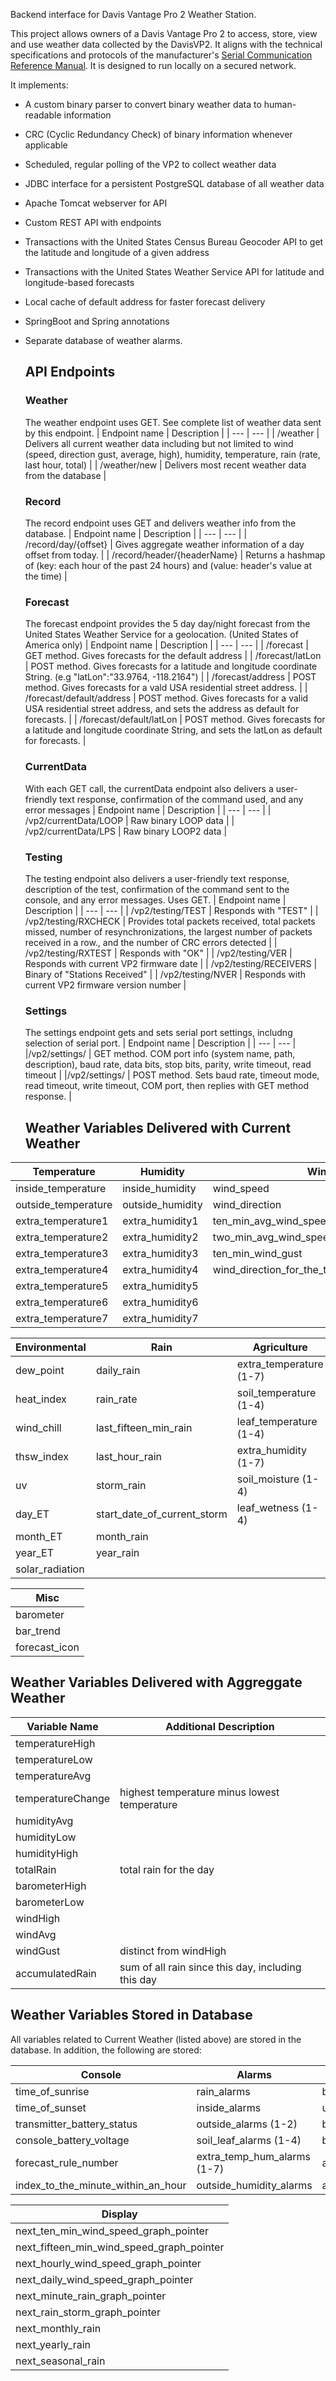 Backend interface for Davis Vantage Pro 2 Weather Station.

This project allows owners of a Davis Vantage Pro 2 to access, store, view and use weather data collected
by the DavisVP2. It aligns with the technical specifications and protocols of the manufacturer's  [Serial Communication Reference Manual](https://support.davisinstruments.com/article/rbzgl0rh6k-vantage-pro-pro-2-and-vue-communications-reference-2-6-1-any-os).
 It is designed to run locally on a secured network. 

It implements:
* A custom binary parser to convert binary weather data to human-readable information
* CRC (Cyclic Redundancy Check) of binary information whenever applicable
* Scheduled, regular polling of the VP2 to collect weather data
* JDBC interface for a persistent PostgreSQL database of all weather data
* Apache Tomcat webserver for API
* Custom REST API with endpoints
* Transactions with the United States Census Bureau Geocoder API to get the latitude and longitude of a given address
* Transactions with the United States Weather Service API for latitude and longitude-based forecasts
* Local cache of default address for faster forecast delivery
* SpringBoot and Spring annotations
* Separate database of weather alarms.

  ## API Endpoints
  ### Weather
  The weather endpoint uses GET. See complete list of weather data sent by this endpoint.
  | Endpoint name | Description |
  | --- | --- |
  | /weather |  Delivers all current weather data including but not limited to wind (speed, direction gust, average, high), humidity, temperature, rain (rate, last hour, total) |
  | /weather/new |  Delivers most recent weather data from the database |

  ### Record
  The record endpoint uses GET and delivers weather info from the database.
    | Endpoint name | Description |
  | --- | --- |
  | /record/day/{offset} | Gives aggregate weather information of a day offset from today. |
  | /record/header/{headerName} | Returns a hashmap of (key: each hour of the past 24 hours) and (value: header's value at the time) |

  ### Forecast
  The forecast endpoint provides the 5 day day/night forecast from the United States Weather Service for a geolocation. (United States of America only)
    | Endpoint name | Description |
  | --- | --- |
  | /forecast | GET method. Gives forecasts for the default address |
  | /forecast/latLon | POST method. Gives forecasts for a latitude and longitude coordinate String. (e.g "latLon":"33.9764, -118.2164") |
  | /forecast/address | POST method. Gives forecasts for a vald USA residential street address. |
  | /forecast/default/address | POST method. Gives forecasts for a valid USA residential street address, and sets the address as default for forecasts. |
  | /forecast/default/latLon | POST method. Gives forecasts for a latitude and longitude coordinate String, and sets the latLon as default for forecasts. |

    ### CurrentData
  With each GET call, the currentData endpoint also delivers a user-friendly text response, confirmation of the command used, and any error messages
  | Endpoint name | Description |
  | --- | --- |
  | /vp2/currentData/LOOP | Raw binary LOOP data |
  | /vp2/currentData/LPS | Raw binary LOOP2 data |

  ### Testing
  The testing endpoint also delivers a user-friendly text response, description of the test, confirmation of the command sent to the console, and any error messages. Uses GET.
    | Endpoint name | Description |
  | --- | --- |
  | /vp2/testing/TEST | Responds with "TEST" |
  | /vp2/testing/RXCHECK | Provides total packets received, total packets missed, number of resynchronizations, the largest number of packets received in a row., and the number of CRC errors detected |
  | /vp2/testing/RXTEST | Responds with "OK" |
  | /vp2/testing/VER | Responds with current VP2 firmware date |
  | /vp2/testing/RECEIVERS | Binary of "Stations Received" |
  | /vp2/testing/NVER | Responds with current VP2 firmware version number |

  ### Settings
  The settings endpoint gets and sets serial port settings, includng selection of serial port.
   | Endpoint name | Description |
  | --- | --- |
  |/vp2/settings/ | GET method. COM port info (system name, path, description), baud rate, data bits, stop bits, parity, write timeout, read timeout |
  |/vp2/settings/ | POST method. Sets baud rate, timeout mode, read timeout, write timeout, COM port, then replies with GET method response. |

  ## Weather Variables Delivered with Current Weather

| Temperature | Humidity | Wind |
| --- | --- | --- |
| inside_temperature | inside_humidity | wind_speed |
| outside_temperature | outside_humidity | wind_direction |
| extra_temperature1 | extra_humidity1 | ten_min_avg_wind_speed |
| extra_temperature2 | extra_humidity2 | two_min_avg_wind_speed |
| extra_temperature3 | extra_humidity3 | ten_min_wind_gust |
| extra_temperature4 | extra_humidity4 | wind_direction_for_the_ten_minute_wind_gust |
| extra_temperature5 | extra_humidity5 | |
| extra_temperature6 | extra_humidity6 | |
| extra_temperature7 | extra_humidity7 | |


| Environmental | Rain | Agriculture |
| --- | --- | --- | 
| dew_point | daily_rain | extra_temperature (1-7) |
| heat_index | rain_rate | soil_temperature (1-4) |
| wind_chill | last_fifteen_min_rain | leaf_temperature (1-4) |
| thsw_index | last_hour_rain | extra_humidity (1-7) |
| uv | storm_rain | soil_moisture (1-4) |
| day_ET | start_date_of_current_storm | leaf_wetness (1-4) |
| month_ET | month_rain | |
| year_ET|  year_rain | |
| solar_radiation |  |
	  	

| Misc |
| --- |
| barometer |
| bar_trend |
| forecast_icon |

 ## Weather Variables Delivered with Aggreggate Weather
| Variable Name | Additional Description |
| --- | --- |
 temperatureHigh |
 temperatureLow | 
 temperatureAvg | 
 temperatureChange | highest temperature minus lowest temperature
 humidityAvg |
 humidityLow |
 humidityHigh |
 totalRain | total rain for the day
 barometerHigh |
 barometerLow |
 windHigh |
 windAvg |
 windGust | distinct from windHigh
 accumulatedRain | sum of all rain since this day, including this day


  ## Weather Variables Stored in Database  
All variables related to Current Weather (listed above) are stored in the database. In addition, the following are stored:

| Console | Alarms | Calbration |
| --- | --- | --- | 
| time_of_sunrise | rain_alarms | barometric_reduction_method |
| time_of_sunset | inside_alarms  | user_entered_barometric_offset |
| transmitter_battery_status |outside_alarms (1-2) | barometric_calibration_number |
| console_battery_voltage | soil_leaf_alarms (1-4) | barometric_sensor_raw_reading |
| forecast_rule_number  | extra_temp_hum_alarms (1-7) | altimeter_setting |
| index_to_the_minute_within_an_hour | outside_humidity_alarms |   absolute_barometric_pressure  |

  
| Display |
| --- |
| next_ten_min_wind_speed_graph_pointer  | 
| next_fifteen_min_wind_speed_graph_pointer | 
| next_hourly_wind_speed_graph_pointer | 
| next_daily_wind_speed_graph_pointer |
| next_minute_rain_graph_pointer |
| next_rain_storm_graph_pointer | 
| next_monthly_rain | 
| next_yearly_rain |
| next_seasonal_rain | 

  
  
  
